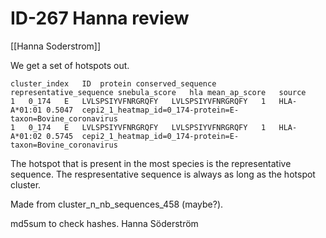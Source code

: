 # ID-267 Hanna review
[[Hanna Soderstrom]]

We get a set of hotspots out.

```tsv
cluster_index	ID	protein	conserved_sequence	representative_sequence	snebula_score	hla	mean_ap_score	source
1	0_174	E	LVLSPSIYVFNRGRQFY	LVLSPSIYVFNRGRQFY	1	HLA-A*01:01	0.5047	cepi2_1_heatmap_id=0_174-protein=E-taxon=Bovine_coronavirus
1	0_174	E	LVLSPSIYVFNRGRQFY	LVLSPSIYVFNRGRQFY	1	HLA-A*01:02	0.5745	cepi2_1_heatmap_id=0_174-protein=E-taxon=Bovine_coronavirus
```
The hotspot that is present in the most species is the representative
sequence.
The respresentative sequence is always as long as the hotspot cluster.

Made from cluster_n_nb_sequences_458 (maybe?).

md5sum to check hashes.
Hanna Söderström